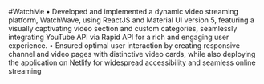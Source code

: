 #WatchMe
• Developed and implemented a dynamic video streaming platform, WatchWave, using ReactJS and Material UI
version 5, featuring a visually captivating video section and custom categories, seamlessly integrating YouTube API via Rapid API for a rich and engaging user experience.
• Ensured optimal user interaction by creating responsive channel and video pages with distinctive video cards, while also deploying the application on Netlify for widespread accessibility and seamless online streaming